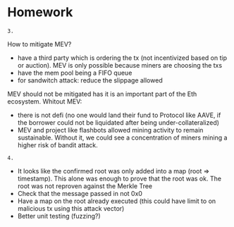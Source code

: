 # Homework

```
3.
```
How to mitigate MEV?
* have a third party which is ordering the tx (not incentivized based on tip or auction). MEV is only possible because miners are choosing the txs
* have the mem pool being a FIFO queue
* for sandwitch attack: reduce the slippage allowed

MEV should not be mitigated has it is an important part of the Eth ecosystem. Whitout MEV:
* there is not defi (no one would land their fund to Protocol like AAVE, if the borrower could not be liquidated after being under-collateralized)
* MEV and project like flashbots allowed mining activity to remain sustainable. Without it, we could see a concentration of miners mining a higher risk of bandit attack.

```
4.
```
* It looks like the confirmed root was only added into a map (root => timestamp). This alone was enough to prove that the root was ok. The root was not reproven against the Merkle Tree
* Check that the message passed in not 0x0
* Have a map on the root already executed (this could have limit to on malicious tx using this attack vector)
* Better unit testing (fuzzing?)
